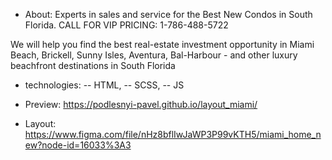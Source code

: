 - About:
Experts in sales and service for the Best New Condos in South Florida. CALL FOR VIP PRICING: 1-786-488-5722

We will help you find the best real-estate investment opportunity in Miami Beach, Brickell, Sunny Isles, Aventura, Bal-Harbour - and other luxury beachfront destinations in South Florida

- technologies:
-- HTML,
-- SCSS,
-- JS

- Preview:
https://podlesnyi-pavel.github.io/layout_miami/

- Layout: 
https://www.figma.com/file/nHz8bflIwJaWP3P99vKTH5/miami_home_new?node-id=16033%3A3